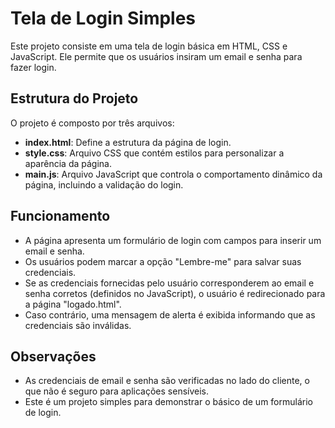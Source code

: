# Tela de Login Simples

Este projeto consiste em uma tela de login básica em HTML, CSS e JavaScript. Ele permite que os usuários insiram um email e senha para fazer login.

## Estrutura do Projeto

O projeto é composto por três arquivos:

- **index.html**: Define a estrutura da página de login.
- **style.css**: Arquivo CSS que contém estilos para personalizar a aparência da página.
- **main.js**: Arquivo JavaScript que controla o comportamento dinâmico da página, incluindo a validação do login.

## Funcionamento

- A página apresenta um formulário de login com campos para inserir um email e senha.
- Os usuários podem marcar a opção "Lembre-me" para salvar suas credenciais.
- Se as credenciais fornecidas pelo usuário corresponderem ao email e senha corretos (definidos no JavaScript), o usuário é redirecionado para a página "logado.html".
- Caso contrário, uma mensagem de alerta é exibida informando que as credenciais são inválidas.

## Observações

- As credenciais de email e senha são verificadas no lado do cliente, o que não é seguro para aplicações sensíveis.
- Este é um projeto simples para demonstrar o básico de um formulário de login.
